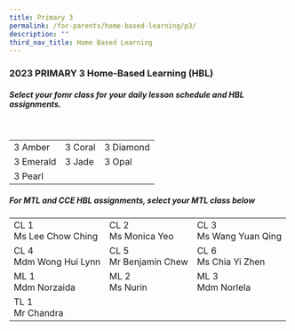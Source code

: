 ```yaml
---
title: Primary 3
permalink: /for-parents/home-based-learning/p3/
description: ""
third_nav_title: Home Based Learning
---
```

<h3><b>2023 PRIMARY 3 Home-Based Learning (HBL)</b></h3>
<h5>Select your fomr class for your daily lesson schedule and HBL assignments.</h5>
<br>
<table>
	<tbody>
		<tr>
		<td>3 Amber</td>
		<td>3 Coral</td>
		<td>3 Diamond</td>
	</tr>
			<tr>
		<td>3 Emerald</td>
		<td>3 Jade</td>
		<td>3 Opal</td>
	</tr>
			<tr>
		<td>3 Pearl</td>
				<td></td>
				<td></td>
		</tr>
	</tbody>
</table>

<h5>For MTL and CCE HBL assignments, select your MTL class below</h5>
<table>
  <tbody>
    <tr>
    <td>CL 1 <br>Ms Lee Chow Ching</td>
    <td>CL 2 <br>Ms Monica Yeo</td>
    <td>CL 3 <br>Ms Wang Yuan Qing</td>
  </tr>
		<tr>
    <td>CL 4 <br>Mdm Wong Hui Lynn</td>
    <td>CL 5 <br>Mr Benjamin Chew</td>
    <td>CL 6 <br>Ms Chia Yi Zhen</td>
  </tr>
		<tr>
    <td>ML 1<br>Mdm Norzaida</td>
    <td>ML 2 <br>Ms Nurin</td>
    <td>ML 3<br>Mdm Norlela</td>
  </tr>
			<tr>
    <td>TL 1<br>Mr Chandra</td>
  </tr>
	</tbody></table>